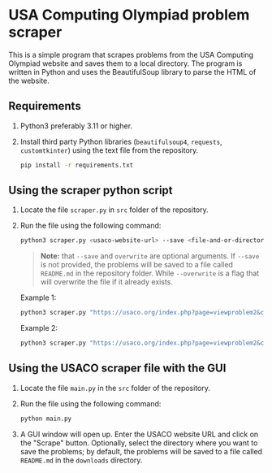 # USA Computing Olympiad problem scraper

This is a simple program that scrapes problems from the USA Computing Olympiad website and saves them to a local directory. The program is written in Python and uses the BeautifulSoup library to parse the HTML of the website.

## Requirements

1. Python3 preferably 3.11 or higher.
2. Install third party Python libraries (`beautifulsoup4`, `requests`, `customtkinter`) using the text file from the repository.

    ```bash
    pip install -r requirements.txt
    ```

## Using the scraper python script

1. Locate the file `scraper.py` in `src` folder of the repository.

2. Run the file using the following command:

    ```bash
    python3 scraper.py <usaco-website-url> --save <file-and-or-directory-path> --overwrite
    ```

    > **Note:** that `--save` and `overwrite` are optional arguments. If `--save` is not provided, the problems will be saved to a file called `README.md` in the repository folder. While `--overwrite` is a flag that will overwrite the file if it already exists.

    Example 1:

    ```bash
    python3 scraper.py "https://usaco.org/index.php?page=viewproblem2&cpid=810" --save "Test"
    ```

    Example 2:

    ```bash
    python3 scraper.py "https://usaco.org/index.php?page=viewproblem2&cpid=1422" --save "C:\\Program Files\\Test.md" --overwrite
    ```

## Using the USACO scraper file with the GUI

1. Locate the file `main.py` in the `src` folder of the repository.

2. Run the file using the following command:

    ```bash
    python main.py
    ```

3. A GUI window will open up. Enter the USACO website URL and click on the "Scrape" button. Optionally, select the directory where you want to save the problems; by default, the problems will be saved to a file called `README.md` in the `downloads` directory.
